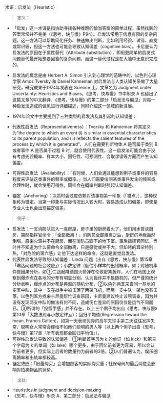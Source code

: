 术语：启发法（Heuristic）
>定义：
  
- 「启发」这一术语是指协助寻找各种难题的恰当答案的简单过程，虽然找到的答案常常并不完美（《思考，快与慢》P94）。启发法常用于信息有限的复杂问题，这一方法可以帮助简化任务、快速做出判断，比如利用经验、试错、直觉或常识等，但这一方法也可能会导致认知偏差（cognitive bias）。卡尼曼认为启发法的原因在于属性替代（Attribute substitution），即用更简单的启发式问题替代最开始想要回答的复杂问题，而这一替代过程是在大脑中无意识完成的。  

- 启发法的概念是由 Herbert A. Simon 引入到心理学的范畴中的，以色列心理学家 Amos Tversky 和 Daniel Kahneman 对启发法与人类认知关系做了大量研究，研究成果于1974年发表在 Science 上，文章名为 Judgment under Uncertainty: Heuristics and Biases，《思考，快与慢》书中附录 A 也给出了这篇文章的中文翻译，《思考，快与慢》的第二部分「启发法与偏见」对每一种启发法造成的偏见进行详细描述，同时介绍这一领域的新进展。

- 1974年论文中主要提到了三种类型的启发法及其引起的认知误差：


- 代表性启发法（Representativeness）：Tversky 和 Kahneman 将其定义为“the degree to which an event (i) is similar in essential characteristics to its parent population, and (ii) reflects the salient features of the process by which it is generated”，人们在需要判断物体 A 是否属于类别 B 或者事件 A 是否属于过程 B 时，就会使用代表性。这一启发法可能会由于没有考虑先验概率、样本大小、回归性、可预测性、合取谬误等方面而产生认知偏差。
- 可得性启发法（Availability）：「有时候，人们会通过能想到例子或事件的容易程度来评估这类事件的频率或概率。」当人们需要估测某类事件发生的频率或合理性时，就会使用可得性。同样会在概率判断时引起认知偏差。
- 锚定（Anchoring）：决策时会过度依赖对该事物第一印象（「锚点」），这种现象称为锚定。当第一印象与实际情况出入较大时，容易造成认知偏差，即使是专业人士也会出现锚定偏差。 
>例子：
- 启发法：一支消防队进入一座房屋，房子里的厨房着火了，他们用水管浇厨房，突然指挥官命令：「全部撤离！」消防员全部撤离之后，厨房的地板轰然倒塌，原来火源并不在厨房，而在消防员脚下的地下室。事后指挥官回忆，当时并不知道为什么要命令全部撤离，只是感觉或并不大，但却烤的耳朵特别热，「对危险的第六感」让他下达这样的命令。这就是直觉启发法。
- 代表性启发法导致的认知偏差：Linda 问题（出自《思考，快与慢》第15章「琳达问题的社会效应」）；小数定律（低估小样本的出错概率，如；对随机事件做因果分析，如①二战起降德国火箭弹在伦敦密集轰炸，人们在地图上观察到爆炸点在各地的分布有明显分别，认为轰炸并不是随机的，但严谨的统计分析表明，爆炸点的分布是典型的随机分布。②以色列两支来自同一基地的空军中队，其中一支在战争中被击落了两架飞机，而另一支中队一架也没有击落。以色列军方找来卡尼曼帮忙调查原因，卡尼曼建议终止该项调查，因为并没有发现两支中队的做法有何不同，造成伤亡差异的原因仅仅是运气不同而已。③所谓的「投篮手感」并不存在。以上三个例子均出自《思考，快与慢》第10章「大数法则与小数定律」。）；回归平均值(Regression toward the mean, Francis Galton)，如第一天表现优异的高尔夫球手第二天往往发挥失常、聪明女人常常会嫁给不如他们聪明的男人等（以上两个例子出自《思考，快与慢》第17章「所有表现都会回归平均值」）。
- 可得性启发法导致的认知偏差：①判断首字母为 k 的单词（如 kick）和第三个字母为 k 的单词（如 lake）哪个更多，由于回忆前者更为容易，所以会认为前者更多，但实际上后者的数量约为前者的3倍。②人们普遍认为，娱乐圈离婚率和出轨率都较高。
- 锚定效应：「限量购买」会增加顾客的实际购买量；社保号码的最后两位会影响对拍卖物品的竞价。
>出处:
- Heuristics in judgment and decision-making
- 《思考，快与慢》附录 A、第二部分：启发法与偏见

